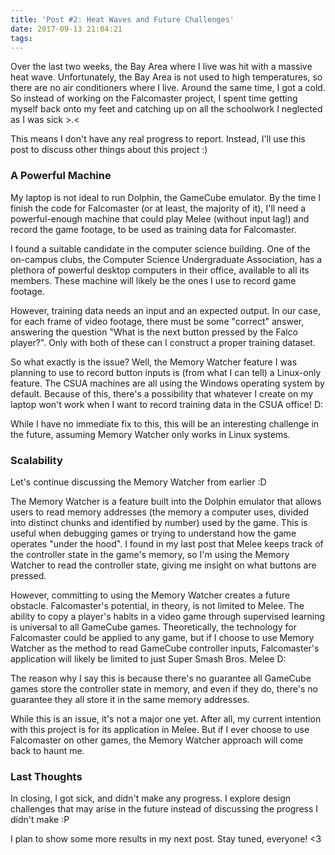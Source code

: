 ```yaml
---
title: 'Post #2: Heat Waves and Future Challenges'
date: 2017-09-13 21:04:21
tags:
---
```


Over the last two weeks, the Bay Area where I live was hit with a massive heat wave. Unfortunately, the Bay Area is not used to high temperatures, so there are no air conditioners where I live. Around the same time, I got a cold. So instead of working on the Falcomaster project, I spent time getting myself back onto my feet and catching up on all the schoolwork I neglected as I was sick >.<

This means I don't have any real progress to report. Instead, I'll use this post to discuss other things about this project :)
<!-- more -->

### A Powerful Machine
My laptop is not ideal to run Dolphin, the GameCube emulator. By the time I finish the code for Falcomaster (or at least, the majority of it), I'll need a powerful-enough machine that could play Melee (without input lag!) and record the game footage, to be used as training data for Falcomaster.

I found a suitable candidate in the computer science building. One of the on-campus clubs, the Computer Science Undergraduate Association, has a plethora of powerful desktop computers in their office, available to all its members. These machine will likely be the ones I use to record game footage.

However, training data needs an input and an expected output. In our case, for each frame of video footage, there must be some "correct" answer, answering the question "What is the next button pressed by the Falco player?". Only with both of these can I construct a proper training dataset.

So what exactly is the issue? Well, the Memory Watcher feature I was planning to use to record button inputs is (from what I can tell) a Linux-only feature. The CSUA machines are all using the Windows operating system by default. Because of this, there's a possibility that whatever I create on my laptop won't work when I want to record training data in the CSUA office! D:

While I have no immediate fix to this, this will be an interesting challenge in the future, assuming Memory Watcher only works in Linux systems.

### Scalability
Let's continue discussing the Memory Watcher from earlier :D

The Memory Watcher is a feature built into the Dolphin emulator that allows users to read memory addresses (the memory a computer uses, divided into distinct chunks and identified by number) used by the game. This is useful when debugging games or trying to understand how the game operates "under the hood". I found in my last post that Melee keeps track of the controller state in the game's memory, so I'm using the Memory Watcher to read the controller state, giving me insight on what buttons are pressed.

However, committing to using the Memory Watcher creates a future obstacle. Falcomaster's potential, in theory, is not limited to Melee. The ability to copy a player's habits in a video game through supervised learning is universal to all GameCube games. Theoretically, the technology for Falcomaster could be applied to any game, but if I choose to use Memory Watcher as the method to read GameCube controller inputs, Falcomaster's application will likely be limited to just Super Smash Bros. Melee D:

The reason why I say this is because there's no guarantee all GameCube games store the controller state in memory, and even if they do, there's no guarantee they all store it in the same memory addresses.

While this is an issue, it's not a major one yet. After all, my current intention with this project is for its application in Melee. But if I ever choose to use Falcomaster on other games, the Memory Watcher approach will come back to haunt me.

### Last Thoughts
In closing, I got sick, and didn't make any progress. I explore design challenges that may arise in the future instead of discussing the progress I didn't make :P

I plan to show some more results in my next post. Stay tuned, everyone! <3
